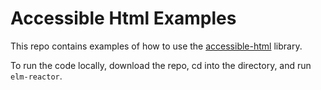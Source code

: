 # Accessible Html Examples

This repo contains examples of how to use the [accessible-html](https://github.com/tesk9/accessible-html) library.

To run the code locally, download the repo, cd into the directory, and run `elm-reactor`.
